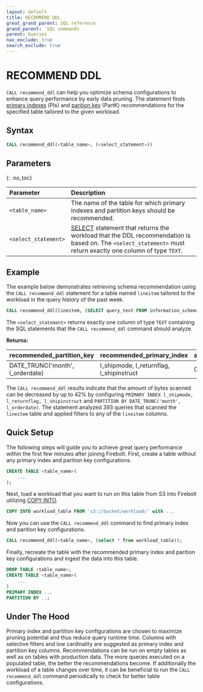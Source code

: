 ```yaml
---
layout: default
title: RECOMMEND DDL
great_grand_parent: SQL reference
grand_parent:  SQL commands
parent: Queries
nav_exclude: true
search_exclude: true
---
```


# RECOMMEND DDL
`CALL recommend_ddl` can help you optimize schema configurations to enhance query performance by early data pruning. The statement finds [primary indexes](../../../Guides/working-with-indexes/using-primary-indexes.md) (PIs) and [parition key](../../../Overview/working-with-tables/working-with-partitions.md) (PartK) recommendations for the specified table tailored to the given workload.

## Syntax

```sql
CALL recommend_ddl(<table_name>, (<select_statement>))
```

## Parameters
{: .no_toc}

| Parameter              | Description |
| :--------------------- | :---------- |
| `<table_name>`  | The name of the table for which primary indexes and partition keys should be recommended. |
| `<select_statement>`    | [SELECT](./select.md) statement that returns the workload that the DDL recommendation is based on. The `<select_statement>` must return exactly one column of type `TEXT`. |

## Example
The example below demonstrates retrieving schema recommendation using the `CALL recommend_ddl` statement for a table named `lineitem` tailored to the workload in the query history of the past week.

```sql
CALL recommend_ddl(lineitem, (SELECT query_text FROM information_schema.query_history WHERE query_start_ts > NOW() - INTERVAL '1 week'))
```
The `<select_statement>` returns exactly one column of type `TEXT` containing the SQL statements that the `CALL recommend_ddl` command should analyze.

**Returns:**

| recommended_partition_key | recommended_primary_index | average_pruning_improvement | analyzed_queries |
| :--- | :--- | :--- | :--- |
| DATE_TRUNC('month', l_orderdate) | l_shipmode, l_returnflag, l_shipinstruct | 0.42 | 393 |

The `CALL recommend_ddl` results indicate that the amount of bytes scanned can be decreased by up to 42% by configuring `PRIMARY INDEX l_shipmode, l_returnflag, l_shipinstruct` and `PARTITION BY DATE_TRUNC('month', l_orderdate)`.
The statement analyzed 393 queries that scanned the `lineitem` table and applied filters to any of the `lineitem` columns.

## Quick Setup
The following steps will guide you to achieve great query performance within the first few minutes after joining Firebolt.
First, create a table without any primary index and parition key configurations.

```sql
CREATE TABLE <table_name>(
    ...
);
```

Next, load a workload that you want to run on this table from S3 into Firebolt utilizing [COPY INTO]().

```sql
COPY INTO workload_table FROM 's3://bucket/workload/' with ... 
```

Now you can use the `CALL recommend_ddl` command to find primary index and parition key configurations.

```sql
CALL recommend_ddl(<table_name>, (select * from workload_table));
```

Finally, recreate the table with the recommended primary index and parition key configurations and ingest the data into this table.

```sql
DROP TABLE <table_name>;
CREATE TABLE <table_name>(
    ...
)
PRIMARY INDEX ...
PARTITION BY ..;
```

## Under The Hood

Primary index and partition key configurations are chosen to maximize pruning potential and thus reduce query runtime time. Columns with selective filters and low cardinality are suggested as primary index and partition key columns. Recommendations can be run on empty tables as well as on tables with production data. The more queries executed on a populated table, the better the recommendations become. If additionally the workload of a table changes over time, it can be beneficial to run the `CALL recommend_ddl` command periodically to check for better table configurations.
